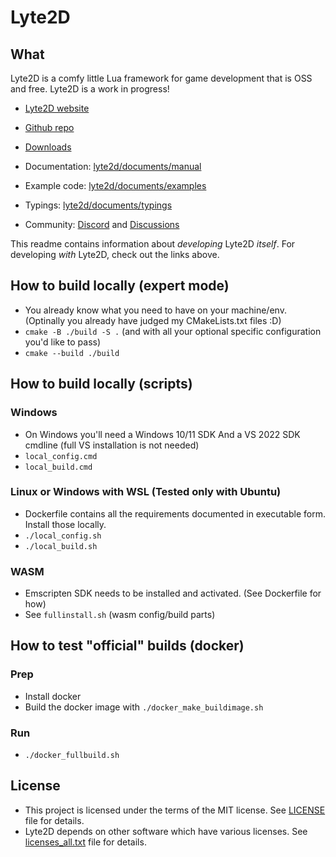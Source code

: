 # Lyte2D

## What

Lyte2D is a comfy little Lua framework for game development that is OSS and free. Lyte2D is a work in progress!

- [Lyte2D website](https://lyte2d.com)
- [Github repo](https://github.com/lyte2d/lyte2d)
- [Downloads](https://github.com/lyte2d/lyte2d/releases)

- Documentation: [lyte2d/documents/manual](https://github.com/lyte2d/documents/tree/main/manual)
- Example code: [lyte2d/documents/examples](https://github.com/lyte2d/documents/tree/main/examples)
- Typings: [lyte2d/documents/typings](https://github.com/lyte2d/documents/tree/main/typings)

- Community: [Discord](https://discord.gg/BKPfQrCaNU) and [Discussions](https://github.com/lyte2d/lyte2d/discussions)

This readme contains information about _developing_ Lyte2D _itself_. For developing _with_ Lyte2D, check out the links above.

## How to build locally (expert mode)

- You already know what you need to have on your machine/env. (Optinally you already have judged my CMakeLists.txt files :D)
- `cmake -B ./build -S .` (and with all your optional specific configuration you'd like to pass)
- `cmake --build ./build`

## How to build locally (scripts)

### Windows
- On Windows you'll need a Windows 10/11 SDK And a VS 2022 SDK cmdline (full VS installation is not needed)
- `local_config.cmd`
- `local_build.cmd`

### Linux or Windows with WSL (Tested only with Ubuntu)
- Dockerfile contains all the requirements documented in executable form. Install those locally.
- `./local_config.sh`
- `./local_build.sh`

### WASM
- Emscripten SDK needs to be installed and activated. (See Dockerfile for how)
- See `fullinstall.sh` (wasm config/build parts)

## How to test "official" builds (docker)

### Prep
- Install docker
- Build the docker image with `./docker_make_buildimage.sh`

### Run
- `./docker_fullbuild.sh`

## License

- This project is licensed under the terms of the MIT license. See [LICENSE](/LICENSE) file for details.
- Lyte2D depends on other software which have various licenses. See [licenses_all.txt](/licenses_all.txt) file for details.

